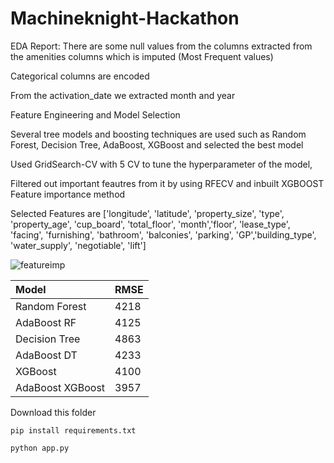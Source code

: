 # Machineknight-Hackathon

EDA Report:
  There are some null values from the columns extracted from the amenities columns which is imputed (Most Frequent values)
  
  Categorical columns are encoded
  
  From the activation_date we extracted month and year
 
 Feature Engineering and Model Selection
 
  Several tree models and boosting techniques are used such as Random Forest, Decision Tree, AdaBoost, XGBoost and selected the best model
  
  Used GridSearch-CV with 5 CV to tune the hyperparameter of the model,
  
  Filtered out important feautres from it by using RFECV and inbuilt XGBOOST Feature importance method
  
 Selected Features are ['longitude', 'latitude', 'property_size', 'type', 'property_age',
       'cup_board', 'total_floor', 'month','floor', 'lease_type', 'facing', 'furnishing', 'bathroom', 'balconies', 'parking', 'GP','building_type',
          'water_supply', 'negotiable', 'lift']
  
  
  ![featureimp](https://user-images.githubusercontent.com/72936645/188326501-97dfd176-b63d-4280-9d18-ba16b96ad54d.png)

  
| Model                  | RMSE           | 
|:-----------------------|:---------------|
| Random Forest          | 4218           | 
| AdaBoost RF            | 4125           |
| Decision Tree          | 4863           | 
| AdaBoost DT            | 4233           |
| XGBoost                | 4100           | 
| AdaBoost XGBoost       | 3957           |


Download this folder 

```pip install requirements.txt```

``` python app.py ```
